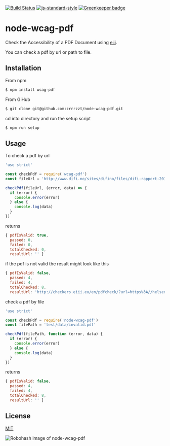 [![Build Status](https://travis-ci.org/zrrrzzt/node-wcag-pdf.svg?branch=master)](https://travis-ci.org/zrrrzzt/node-wcag-pdf)
[![js-standard-style](https://img.shields.io/badge/code%20style-standard-brightgreen.svg?style=flat)](https://github.com/feross/standard)
[![Greenkeeper badge](https://badges.greenkeeper.io/zrrrzzt/node-wcag-pdf.svg)](https://greenkeeper.io/)

# node-wcag-pdf

Check the Accessibility of a PDF Document using [eiii](http://checkers.eiii.eu/en/pdfcheck/).

You can check a pdf by url or path to file.

## Installation

From npm

```sh
$ npm install wcag-pdf
```
From GiHub

```sh
$ git clone git@github.com:zrrrzzt/node-wcag-pdf.git
```

cd into directory and run the setup script

```sh
$ npm run setup
```

## Usage

To check a pdf by url

```javascript
'use strict'

const checkPdf = require('wcag-pdf')
const fileUrl = 'http://www.difi.no/sites/difino/files/difi-rapport-2015-7-digitale-barrierar-norske-nettstader.pdf'

checkPdf(fileUrl, (error, data) => {
  if (error) {
    console.error(error)
  } else {
    console.log(data)
  }
})
```

returns

```JavaScript
{ pdfIsValid: true,
  passed: 0,
  failed: 0,
  totalChecked: 0,
  resultUrl: '' }
```

if the pdf is not valid the result might look like this

```JavaScript
{ pdfIsValid: false,
  passed: 4,
  failed: 4,
  totalChecked: 8,
  resultUrl: 'http://checkers.eiii.eu/en/pdfcheck/?url=https%3A//helsedirektoratet.no/Documents/Folkehelsearbeid%2520i%2520kommunen/Nyhetsbrev-folkehelsearbeid-2015-4.pdf' }
```

check a pdf by file


```javascript
'use strict'

const checkPdf = require('node-wcag-pdf')
const filePath = 'test/data/invalid.pdf'

checkPdf(filePath, function (error, data) {
  if (error) {
    console.error(error)
  } else {
    console.log(data)
  }
})
```

returns

```JavaScript
{ pdfIsValid: false,
  passed: 4,
  failed: 4,
  totalChecked: 8,
  resultUrl: '' }
```

## License

[MIT](LICENSE)

![Robohash image of node-wcag-pdf](https://robots.kebabstudios.party/node-wcag-pdf.png "Robohash image of node-wcag-pdf")